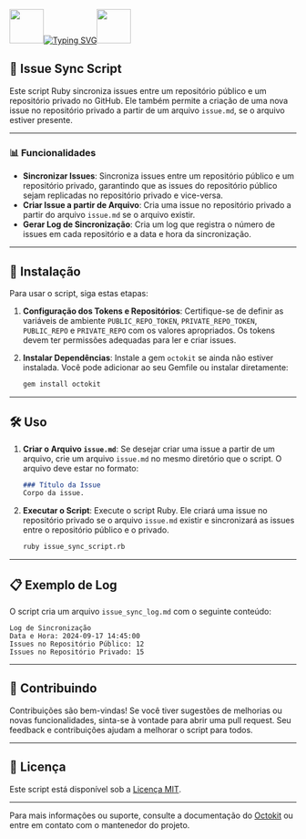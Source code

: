 <img align="margin-right: 100px;" src="https://static.wikia.nocookie.net/tibia/images/a/a9/Giant_Ruby.gif/revision/latest?cb=20181107134532&path-prefix=en&format=original" width="60" height="60">[![Typing SVG](https://readme-typing-svg.herokuapp.com?font=Oswald&weight=500&size=30&pause=1000&color=C00F0F&center=true&vCenter=true&width=435&lines=Issue+Sync+Script)](https://git.io/typing-svg)<img align="margin-left: 100px;" src="https://static.wikia.nocookie.net/tibia/images/a/a9/Giant_Ruby.gif/revision/latest?cb=20181107134532&path-prefix=en&format=original" width="60" height="60">

<h2>📑 Issue Sync Script</h2>

Este script Ruby sincroniza issues entre um repositório público e um repositório privado no GitHub. Ele também permite a criação de uma nova issue no repositório privado a partir de um arquivo `issue.md`, se o arquivo estiver presente.

---

### 📊 Funcionalidades

- **Sincronizar Issues**: Sincroniza issues entre um repositório público e um repositório privado, garantindo que as issues do repositório público sejam replicadas no repositório privado e vice-versa.
- **Criar Issue a partir de Arquivo**: Cria uma issue no repositório privado a partir do arquivo `issue.md` se o arquivo existir.
- **Gerar Log de Sincronização**: Cria um log que registra o número de issues em cada repositório e a data e hora da sincronização.

---

## 📜 Instalação

Para usar o script, siga estas etapas:

1. **Configuração dos Tokens e Repositórios**: Certifique-se de definir as variáveis de ambiente `PUBLIC_REPO_TOKEN`, `PRIVATE_REPO_TOKEN`, `PUBLIC_REPO` e `PRIVATE_REPO` com os valores apropriados. Os tokens devem ter permissões adequadas para ler e criar issues.

2. **Instalar Dependências**: Instale a gem `octokit` se ainda não estiver instalada. Você pode adicionar ao seu Gemfile ou instalar diretamente:

    ```bash
    gem install octokit
    ```

---

## 🛠 Uso

1. **Criar o Arquivo `issue.md`**: Se desejar criar uma issue a partir de um arquivo, crie um arquivo `issue.md` no mesmo diretório que o script. O arquivo deve estar no formato:

    ```markdown
    ### Título da Issue
    Corpo da issue.
    ```

2. **Executar o Script**: Execute o script Ruby. Ele criará uma issue no repositório privado se o arquivo `issue.md` existir e sincronizará as issues entre o repositório público e o privado.

    ```bash
    ruby issue_sync_script.rb
    ```

---

## 📋 Exemplo de Log

O script cria um arquivo `issue_sync_log.md` com o seguinte conteúdo:

    Log de Sincronização
    Data e Hora: 2024-09-17 14:45:00
    Issues no Repositório Público: 12
    Issues no Repositório Privado: 15

---

## 🤝 Contribuindo

Contribuições são bem-vindas! Se você tiver sugestões de melhorias ou novas funcionalidades, sinta-se à vontade para abrir uma pull request. Seu feedback e contribuições ajudam a melhorar o script para todos.

---

## 📜 Licença

Este script está disponível sob a [Licença MIT](LICENSE).

---

Para mais informações ou suporte, consulte a documentação do [Octokit](https://octokit.github.io/octokit.rb/) ou entre em contato com o mantenedor do projeto.
